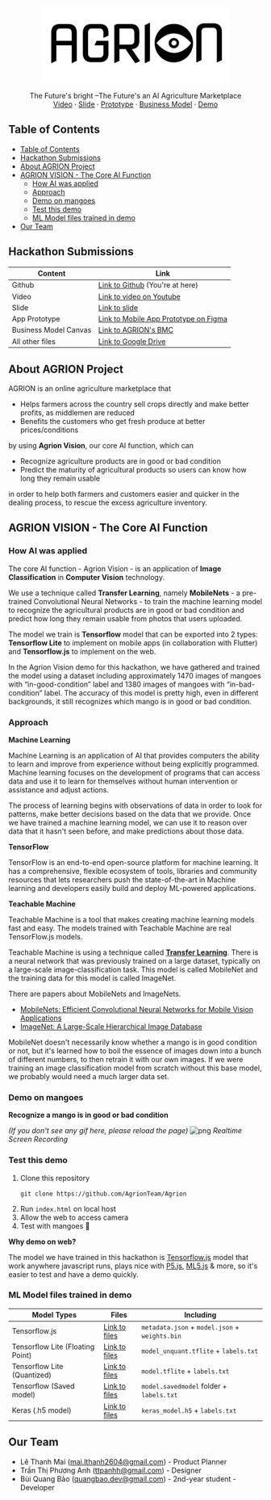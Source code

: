 <br>
<p align="center">
  <a href="https://github.com/othneildrew/Best-README-Template">
    <img src="assets/logo-black.png" alt="Logo" height="150">
  </a>
  <p align="center">
    The Future's bright –The Future's an AI Agriculture Marketplace
    <br>
    <a href="https://youtu.be/xKiDZIgeL1M">Video</a>
    ·
    <a href="https://bom.to/vJOg9JI">Slide</a>
    ·
    <a href="https://bom.to/vG74DzM">Prototype</a>
    ·
    <a href="https://bom.to/Wn6h8y1">Business Model</a>
    ·
    <a href="#Test-this-demo">Demo</a>
  </p>
</p>

<!-- TABLE OF CONTENTS -->
## Table of Contents
- [Table of Contents](#table-of-contents)
- [Hackathon Submissions](#hackathon-submissions)
- [About AGRION Project](#about-agrion-project)
- [AGRION VISION - The Core AI Function](#agrion-vision---the-core-ai-function)
  - [How AI was applied](#how-ai-was-applied)
  - [Approach](#approach)
  - [Demo on mangoes](#demo-on-mangoes)
  - [Test this demo](#test-this-demo)
  - [ML Model files trained in demo](#ml-model-files-trained-in-demo)
- [Our Team](#our-team)

## Hackathon Submissions
Content | Link
------- | -------------
Github  | [Link to Github](https://github.com/AgrionTeam/Agrion) (You're at here)
Video   | [Link to video on Youtube](https://youtu.be/xKiDZIgeL1M)
Slide   | [Link to slide](https://bom.to/vJOg9JI)
App Prototype | [Link to Mobile App Prototype on Figma](https://bom.to/vG74DzM)
Business Model Canvas | [Link to AGRION's BMC](https://bom.to/Wn6h8y1)
All other files | [Link to Google Drive](https://bom.to/oocKraE)


## About AGRION Project
AGRION is an online agriculture marketplace that
- Helps farmers across the country sell crops directly and make better profits, as middlemen are reduced
- Benefits the customers who get fresh produce at better prices/conditions

by using **Agrion Vision**, our core AI function, which can
- Recognize agriculture products are in good or bad condition
- Predict the maturity of agricultural products so users can know how long they remain usable

in order to help both farmers and customers easier and quicker in the dealing process, to rescue the excess agriculture inventory.

## AGRION VISION - The Core AI Function

### How AI was applied
The core AI function - Agrion Vision - is an application of **Image Classification** in **Computer Vision** technology.

We use a technique called **Transfer Learning**, namely **MobileNets** - a pre-trained Convolutional Neural Networks - to train the machine learning model to recognize the agricultural products are in good or bad condition and predict how long they remain usable from photos that users uploaded.

The model we train is **Tensorflow** model that can be exported into 2 types: **Tensorflow Lite** to implement on mobile apps (in collaboration with Flutter) and **Tensorflow.js** to implement on the web.

In the Agrion Vision demo for this hackathon, we have gathered and trained the model using a dataset including approximately 1470 images of mangoes with “in-good-condition” label and 1380 images of mangoes with “in-bad-condition” label. The accuracy of this model is pretty high, even in different backgrounds, it still recognizes which mango is in good or bad condition.


### Approach

**Machine Learning**

Machine Learning is an application of AI that provides computers the ability to learn and improve from experience without being explicitly programmed. Machine learning focuses on the development of programs that can access data and use it to learn for themselves without human intervention or assistance and adjust actions.

The process of learning begins with observations of data in order to look for patterns, make better decisions based on the data that we provide. Once we have trained a machine learning model, we can use it to reason over data that it hasn't seen before, and make predictions about those data.

**TensorFlow**

TensorFlow is an end-to-end open-source platform for machine learning. It has a comprehensive, flexible ecosystem of tools, libraries and community resources that lets researchers push the state-of-the-art in Machine learning and developers easily build and deploy ML-powered applications.

**Teachable Machine**

Teachable Machine is a tool that makes creating machine learning models fast and easy. The models trained with Teachable Machine are real TensorFlow.js models.

Teachable Machine is using a technique called [**Transfer Learning**](https://www.tensorflow.org/tutorials/images/transfer_learning). There is a neural network that was previously trained on a large dataset, typically on a large-scale image-classification task. This model is called MobileNet and the training data for this model is called ImageNet.

There are papers about MobileNets and ImageNets.
- [MobileNets: Efficient Convolutional Neural Networks for Mobile Vision Applications](https://arxiv.org/pdf/1704.04861.pdf)
- [ImageNet: A Large-Scale Hierarchical Image Database](http://www.image-net.org/papers/imagenet_cvpr09.pdf)

MobileNet doesn't necessarily know whether a mango is in good condition or not, but it's learned how to boil the essence of images down into a bunch of different numbers, to then retrain it with our own images. If we were training an image classification model from scratch without this base model, we probably would need a much larger data set.


### Demo on mangoes
**Recognize a mango is in good or bad condition**

*(If you don't see any gif here, please reload the page)*
![png](assets/demo.gif)
*Realtime Screen Recording*

### Test this demo
1. Clone this repository
    ```
    git clone https://github.com/AgrionTeam/Agrion
    ```
2. Run `index.html` on local host
3. Allow the web to access camera
4. Test with mangoes 🥭

**Why demo on web?**

The model we have trained in this hackathon is [Tensorflow.js](https://www.tensorflow.org/js) model that work anywhere javascript runs, plays nice with [P5.js](https://p5js.org/), [ML5.js](https://ml5js.org/) & more, so it's easier to test and have a demo quickly.

### ML Model files trained in demo

Model Types   | Files | Including
------------- | ----- | ---------
Tensorflow.js | [Link to files](https://github.com/AgrionTeam/Agrion/tree/main/trained_models/tensorflowjs_model) | `metadata.json` + `model.json` + `weights.bin`
Tensorflow Lite (Floating Point) | [Link to files](https://github.com/AgrionTeam/Agrion/tree/main/trained_models/converted_tflite) | `model_unquant.tflite` + `labels.txt`
Tensorflow Lite (Quantized) | [Link to files](https://github.com/AgrionTeam/Agrion/tree/main/trained_models/converted_tflite_quantized) | `model.tflite` + `labels.txt`
Tensorflow (Saved model) | [Link to files](https://github.com/AgrionTeam/Agrion/tree/main/trained_models/converted_savedmodel) | `model.savedmodel` folder + `labels.txt`
Keras (.h5 model) | [Link to files](https://github.com/AgrionTeam/Agrion/tree/main/trained_models/converted_keras) | `keras_model.h5` + `labels.txt`

## Our Team
- Lê Thanh Mai (mai.lthanh2604@gmail.com) - Product Planner
- Trần Thị Phương Anh (ttpanhh@gmail.com) - Designer
- Bùi Quang Bảo (quangbao.dev@gmail.com) - 2nd-year student - Developer